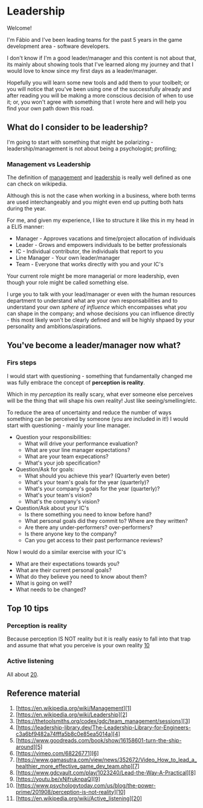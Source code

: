 # Leadership

Welcome!

I'm Fábio and I've been leading teams for the past 5 years in the game development area - software developers.

I don't know if I'm a good leader/manager and this content is not about that, its mainly about showing tools that I've learned along my journey and that I would love to know since my first days as a leader/manager.

Hopefully you will learn some new tools and add them to your toolbelt; or you will notice that you've been using one of the successfully already and after reading you will be making a more conscious decision of when to use it; or, you won't agree with something that I wrote here and will help you find your own path down this road.

## What do I consider to be leadership?

I'm going to start with something that might be polarizing - leadership/management is not about being a psychologist; profiling; 

### Management vs Leadership

The definition of [management][1] and [leadership][2] is really well defined as one can check on wikipedia.

Although this is not the case when working in a business, where both terms are used interchangeably and you might even end up putting both hats during the year.

For me, and given my experience, I like to structure it like this in my head in a ELI5 manner:

- Manager - Approves vacations and time/project allocation of individuals
- Leader - Grows and empowers individuals to be better professionals
- IC - Individual contributor, the individuals that report to you
- Line Manager - Your own leader/manager
- Team - Everyone that works directly with you and your IC's

Your current role might be more managerial or more leadership, even though your role might be called something else. 

I urge you to talk with your lead/manager or even with the human resources department to understand what are your own responsabilities and to understand your own _sphere of influence_ which encompasses what _you_ can shape in the company; and whose decisions you can influence directly - this most likely won't be clearly defined and will be highly shpaed by your personality and ambitions/aspirations.

## You've become a leader/manager now what?

### Firs steps

I would start with questioning - something that fundamentally changed me was fully embrace the concept of **perception is reality**.

Which in my _perception_ its really scary, what ever someone else perceives will be the thing that will shape his own reality! Just like seeing/smelling/etc.

To reduce the area of uncertainty and reduce the number of ways something can be perceived by someone (you are included in it!) I would start with questioning - mainly your line manager.

- Question your responsibilities:
  - What will drive your performance evaluation?
  - What are your line manager expectations?
  - What are your team expecations?
  - What's your job specification?
- Question/Ask for goals:
  - What should you achieve this year? (Quarterly even beter)
  - What's your team's goals for the year (quarterly)?
  - What's your company's goals for the year (quarterly)?
  - What's your team's vision?
  - What's the company's vision?
- Question/Ask about your IC's
  - Is there something you need to know before hand?
  - What personal goals did they commit to? Where are they written?
  - Are there any under-performers? over-performers?
  - Is there anyone key to the company?
  - Can you get access to their past performance reviews?

Now I would do a similar exercise with your IC's

- What are their expectations towards you?
- What are their current personal goals?
- What do they believe you need to know about them?
- What is going on well? 
- What needs to be changed?

## Top 10 tips

### Perception is reality

Because perception IS NOT reality but it is really easiy to fall into that trap and assume that what you perceive is your own reality [10]

### Active listening

All about [20].

### 

## Reference material

1. [https://en.wikipedia.org/wiki/Management][1]
2. [https://en.wikipedia.org/wiki/Leadership][2]
3. [https://thetoolsmiths.org/codex/gdc/team_management/sessions][3]
4. [https://leadership-library.dev/The-Leadership-Library-for-Engineers-c3a6bf9482a74fffa5b8c0e85ea5014a][4]
5. [https://www.goodreads.com/book/show/16158601-turn-the-ship-around][5]
6. [https://vimeo.com/68226771][6]
7. [https://www.gamasutra.com/view/news/352672/Video_How_to_lead_a_healthier_more_effective_game_dev_team.php][7]
8. [https://www.gdcvault.com/play/1023240/Lead-the-Way-A-Practical][8]
9. [https://youtu.be/xNjfruknpaQ][9]
10. [https://www.psychologytoday.com/us/blog/the-power-prime/201908/perception-is-not-reality][10]
11. [https://en.wikipedia.org/wiki/Active_listening][20]

[1]: https://en.wikipedia.org/wiki/Management
[2]: https://en.wikipedia.org/wiki/Leadership
[3]: https://thetoolsmiths.org/codex/gdc/team_management/sessions
[4]: https://leadership-library.dev/The-Leadership-Library-for-Engineers-c3a6bf9482a74fffa5b8c0e85ea5014a
[5]: https://www.goodreads.com/book/show/16158601-turn-the-ship-around
[6]: https://vimeo.com/68226771
[7]: https://www.gamasutra.com/view/news/352672/Video_How_to_lead_a_healthier_more_effective_game_dev_team.php
[8]: https://www.gdcvault.com/play/1023240/Lead-the-Way-A-Practical
[9]: https://youtu.be/xNjfruknpaQ
[10]: https://www.psychologytoday.com/us/blog/the-power-prime/201908/perception-is-not-reality
[20]: https://en.wikipedia.org/wiki/Active_listening
